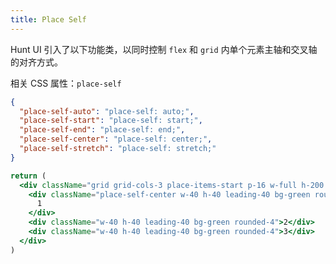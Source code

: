 ```yaml
---
title: Place Self
---
```


Hunt UI 引入了以下功能类，以同时控制 `flex` 和 `grid` 内单个元素主轴和交叉轴的对齐方式。

相关 CSS 属性：`place-self`

```json classes
{
  "place-self-auto": "place-self: auto;",
  "place-self-start": "place-self: start;",
  "place-self-end": "place-self: end;",
  "place-self-center": "place-self: center;",
  "place-self-stretch": "place-self: stretch;"
}
```

```jsx acss
return (
  <div className="grid grid-cols-3 place-items-start p-16 w-full h-200 text-white text-center bg-tp-gray-100 rounded-4">
    <div className="place-self-center w-40 h-40 leading-40 bg-green rounded-4">
      1
    </div>
    <div className="w-40 h-40 leading-40 bg-green rounded-4">2</div>
    <div className="w-40 h-40 leading-40 bg-green rounded-4">3</div>
  </div>
)
```
